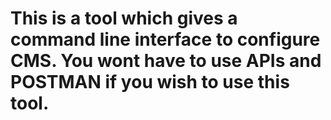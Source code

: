 # This is a tool which gives a command line interface to configure CMS. You wont have to use APIs and POSTMAN if you wish to use this tool.
